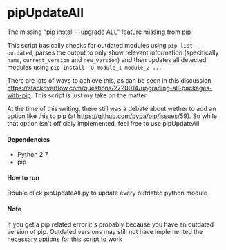 # pipUpdateAll
The missing "pip install --upgrade ALL" feature missing from pip

This script basically checks for outdated modules using `pip list --outdated`, parses the output to only show relevant
information (specifically `name`, `current_version` and `new_version`) and then updates all detected modules using `pip install -U module_1 module_2 ...`

There are lots of ways to achieve this, as can be seen in this discussion https://stackoverflow.com/questions/2720014/upgrading-all-packages-with-pip. This script is just my take on the matter.

At the time of this writing, there still was a debate about wether to add an option like this to pip (at https://github.com/pypa/pip/issues/59). So while that option isn't officialy implemented, feel free to use pipUpdateAll

#### Dependencies
* Python 2.7
* pip

#### How to run
Double click pipUpdateAll.py to update every outdated python module

#### Note
If you get a pip related error it's probably because you have an outdated version of pip. Outdated versions may still not have implemented the necessary options for this script to work
